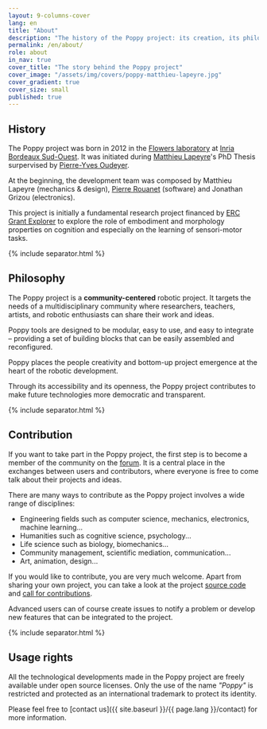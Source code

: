 ```yaml
---
layout: 9-columns-cover
lang: en
title: "About"
description: "The history of the Poppy project: its creation, its philosophy, and how to become a part of the community"
permalink: /en/about/
role: about
in_nav: true
cover_title: "The story behind the Poppy project"
cover_image: "/assets/img/covers/poppy-matthieu-lapeyre.jpg"
cover_gradient: true
cover_size: small
published: true
---
```


## History

The Poppy project was born in 2012 in the [Flowers laboratory](https://flowers.inria.fr/) at [Inria Bordeaux Sud-Ouest](https://www.inria.fr/en/centre/bordeaux). It was initiated during [Matthieu Lapeyre](https://github.com/matthieu-lapeyre)'s PhD Thesis surpervised by [Pierre-Yves Oudeyer](http://www.pyoudeyer.com/).

At the beginning, the development team was composed by Matthieu Lapeyre (mechanics &amp; design), [Pierre Rouanet](https://github.com/pierre-rouanet) (software) and Jonathan Grizou (electronics).

This project is initially a fundamental research project financed by [ERC Grant Explorer](http://erc.europa.eu/) to explore the role of embodiment and morphology properties on cognition and especially on the learning of sensori-motor tasks.

{% include separator.html %}

## Philosophy

The Poppy project is a **community-centered** robotic project. It targets the needs of a multidisciplinary community where researchers, teachers, artists, and robotic enthusiasts can share their work and ideas.

Poppy tools are designed to be modular, easy to use, and easy to integrate – providing a set of building blocks that can be easily assembled and reconfigured.

Poppy places the people creativity and bottom-up project emergence at the heart of the robotic development.

Through its accessibility and its openness, the Poppy project contributes to make future technologies more democratic and transparent.

{% include separator.html %}

## Contribution

If you want to take part in the Poppy project, the first step is to become a member of the community on the [forum](https://forum.poppy-project.org). It is a central place in the exchanges between users and contributors, where everyone is free to come talk about their projects and ideas.

There are many ways to contribute as the Poppy project involves a wide range of disciplines:

- Engineering fields such as computer science, mechanics, electronics, machine learning...
- Humanities such as cognitive science, psychology...
- Life science such as biology, biomechanics...
- Community management, scientific mediation, communication...
- Art, animation, design...

If you would like to contribute, you are very much welcome. Apart from sharing your own project, you can take a look at the project [source code](https://github.com/poppy-project/) and [call for contributions](https://forum.poppy-project.org/tags/call-for-contributions).

Advanced users can of course create issues to notify a problem or develop new features that can be integrated to the project.

{% include separator.html %}

## Usage rights

All the technological developments made in the Poppy project are freely available under open source licenses. Only the use of the name *"Poppy"* is restricted and protected as an international trademark to protect its identity.

Please feel free to [contact us]({{ site.baseurl }}/{{ page.lang }}/contact) for more information.
